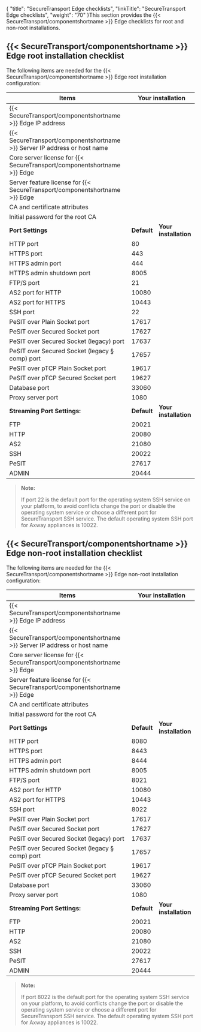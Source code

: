 {
    "title": "SecureTransport Edge checklists",
    "linkTitle": "SecureTransport Edge checklists",
    "weight": "70"
}This section provides the {{< SecureTransport/componentshortname  >}} Edge checklists for root and non-root installations.

## {{< SecureTransport/componentshortname  >}} Edge root installation checklist

The following items are needed for the {{< SecureTransport/componentshortname  >}} Edge root installation configuration:

<table>
   <thead>
      <tr>
<th class="HeadE-Column1-Header1">Items         </th>
<th colspan="2" class="HeadD-Column1-Header1">Your installation         </th>
      </tr>
   </thead>
   <tbody>
      <tr>
         <td>{{< SecureTransport/componentshortname  >}} Edge IP address         </td>
         <td>          </td>
      </tr>
      <tr>
         <td>{{< SecureTransport/componentshortname  >}} Server IP address or host name         </td>
         <td>          </td>
      </tr>
      <tr>
         <td>Core server license for {{< SecureTransport/componentshortname  >}} Edge         </td>
         <td>          </td>
      </tr>
      <tr>
         <td>Server feature license for {{< SecureTransport/componentshortname  >}} Edge         </td>
         <td>          </td>
      </tr>
      <tr>
         <td>CA and certificate attributes         </td>
         <td>          </td>
      </tr>
      <tr>
         <td>Initial password for the root CA         </td>
         <td>          </td>
      </tr>
      <tr>
         <td><strong>Port Settings</strong>         </td>
         <td><strong>Default</strong>         </td>
         <td><strong>Your installation</strong>         </td>
      </tr>
      <tr>
         <td>HTTP port         </td>
         <td>80         </td>
         <td>          </td>
      </tr>
      <tr>
         <td>HTTPS port         </td>
         <td>443         </td>
         <td>          </td>
      </tr>
      <tr>
         <td>HTTPS admin port         </td>
         <td>444         </td>
         <td>          </td>
      </tr>
      <tr>
         <td>HTTPS admin shutdown port         </td>
         <td>8005         </td>
         <td>          </td>
      </tr>
      <tr>
         <td>FTP/S port         </td>
         <td>21         </td>
         <td>          </td>
      </tr>
      <tr>
         <td>AS2 port for HTTP         </td>
         <td>10080         </td>
         <td>          </td>
      </tr>
      <tr>
         <td>AS2 port for HTTPS         </td>
         <td>10443         </td>
         <td>          </td>
      </tr>
      <tr>
         <td>SSH port         </td>
         <td>22         </td>
         <td>          </td>
      </tr>
      <tr>
         <td>PeSIT over Plain Socket port         </td>
         <td>17617         </td>
         <td>          </td>
      </tr>
      <tr>
         <td>PeSIT over Secured Socket
port         </td>
         <td>17627         </td>
         <td>          </td>
      </tr>
      <tr>
         <td>PeSIT over Secured Socket
(legacy) port         </td>
         <td>17637         </td>
         <td>          </td>
      </tr>
      <tr>
         <td>PeSIT over Secured Socket (legacy § comp) port         </td>
         <td>17657         </td>
         <td>          </td>
      </tr>
      <tr>
         <td>PeSIT over pTCP Plain Socket port         </td>
         <td>19617         </td>
         <td>          </td>
      </tr>
      <tr>
         <td>PeSIT over pTCP Secured Socket port         </td>
         <td>19627         </td>
         <td>          </td>
      </tr>
      <tr>
         <td>Database port         </td>
         <td>33060         </td>
         <td>          </td>
      </tr>
      <tr>
         <td>Proxy server port         </td>
         <td>1080         </td>
         <td>          </td>
      </tr>
      <tr>
         <td><strong>Streaming Port Settings:</strong>         </td>
         <td><strong>Default</strong>         </td>
         <td><strong>Your installation</strong>         </td>
      </tr>
      <tr>
         <td>FTP         </td>
         <td>20021         </td>
         <td>          </td>
      </tr>
      <tr>
         <td>HTTP         </td>
         <td>20080         </td>
         <td>          </td>
      </tr>
      <tr>
         <td>AS2         </td>
         <td>21080         </td>
         <td>          </td>
      </tr>
      <tr>
         <td>SSH         </td>
         <td>20022         </td>
         <td>          </td>
      </tr>
      <tr>
         <td>PeSIT         </td>
         <td>27617         </td>
         <td>          </td>
      </tr>
      <tr>
         <td>ADMIN         </td>
         <td>20444         </td>
         <td>          </td>
      </tr>
   </tbody>
</table>

> **Note:**
>
> If port 22 is the default port for the operating system SSH service on your platform, to avoid conflicts change the port or disable the operating system service or choose a different port for SecureTransport SSH service. The default operating system SSH port for Axway appliances is 10022.

## {{< SecureTransport/componentshortname  >}} Edge non-root installation checklist

The following items are needed for the {{< SecureTransport/componentshortname  >}} Edge non-root installation configuration:

<table>
   <thead>
      <tr>
<th class="HeadE-Column1-Header1">Items         </th>
<th colspan="2" class="HeadD-Column1-Header1">Your installation         </th>
      </tr>
   </thead>
   <tbody>
      <tr>
         <td>{{< SecureTransport/componentshortname  >}} Edge IP address         </td>
         <td>          </td>
      </tr>
      <tr>
         <td>{{< SecureTransport/componentshortname  >}} Server IP address or host name         </td>
         <td>          </td>
      </tr>
      <tr>
         <td>Core server license for {{< SecureTransport/componentshortname  >}} Edge         </td>
         <td>          </td>
      </tr>
      <tr>
         <td>Server feature license for {{< SecureTransport/componentshortname  >}} Edge         </td>
         <td>          </td>
      </tr>
      <tr>
         <td>CA and certificate attributes         </td>
         <td>          </td>
      </tr>
      <tr>
         <td>Initial password for the root CA         </td>
         <td>          </td>
      </tr>
      <tr>
         <td><strong>Port Settings</strong>         </td>
         <td><strong>Default</strong>         </td>
         <td><strong>Your installation</strong>         </td>
      </tr>
      <tr>
         <td>HTTP port         </td>
         <td>8080         </td>
         <td>          </td>
      </tr>
      <tr>
         <td>HTTPS port         </td>
         <td>8443         </td>
         <td>          </td>
      </tr>
      <tr>
         <td>HTTPS admin port         </td>
         <td>8444         </td>
         <td>          </td>
      </tr>
      <tr>
         <td>HTTPS admin shutdown port         </td>
         <td>8005         </td>
         <td>          </td>
      </tr>
      <tr>
         <td>FTP/S port         </td>
         <td>8021         </td>
         <td>          </td>
      </tr>
      <tr>
         <td>AS2 port for HTTP         </td>
         <td>10080         </td>
         <td>          </td>
      </tr>
      <tr>
         <td>AS2 port for HTTPS         </td>
         <td>10443         </td>
         <td>          </td>
      </tr>
      <tr>
         <td>SSH port         </td>
         <td>8022         </td>
         <td>          </td>
      </tr>
      <tr>
         <td>PeSIT over Plain Socket port         </td>
         <td>17617         </td>
         <td>          </td>
      </tr>
      <tr>
         <td>PeSIT over Secured Socket
port         </td>
         <td>17627         </td>
         <td>          </td>
      </tr>
      <tr>
         <td>PeSIT over Secured Socket
(legacy) port         </td>
         <td>17637         </td>
         <td>          </td>
      </tr>
      <tr>
         <td>PeSIT over Secured Socket (legacy § comp) port         </td>
         <td>17657         </td>
         <td>          </td>
      </tr>
      <tr>
         <td>PeSIT over pTCP Plain Socket port         </td>
         <td>19617         </td>
         <td>          </td>
      </tr>
      <tr>
         <td>PeSIT over pTCP Secured Socket port         </td>
         <td>19627         </td>
         <td>          </td>
      </tr>
      <tr>
         <td>Database port         </td>
         <td>33060         </td>
         <td>          </td>
      </tr>
      <tr>
         <td>Proxy server port         </td>
         <td>1080         </td>
         <td>          </td>
      </tr>
      <tr>
         <td><strong>Streaming Port Settings:</strong>         </td>
         <td><strong>Default</strong>         </td>
         <td><strong>Your installation</strong>         </td>
      </tr>
      <tr>
         <td>FTP         </td>
         <td>20021         </td>
         <td>          </td>
      </tr>
      <tr>
         <td>HTTP         </td>
         <td>20080         </td>
         <td>          </td>
      </tr>
      <tr>
         <td>AS2         </td>
         <td>21080         </td>
         <td>          </td>
      </tr>
      <tr>
         <td>SSH         </td>
         <td>20022         </td>
         <td>          </td>
      </tr>
      <tr>
         <td>PeSIT         </td>
         <td>27617         </td>
         <td>          </td>
      </tr>
      <tr>
         <td>ADMIN         </td>
         <td>20444         </td>
         <td>          </td>
      </tr>
   </tbody>
</table>

> **Note:**
>
> If port 8022 is the default port for the operating system SSH service on your platform, to avoid conflicts change the port or disable the operating system service or choose a different port for SecureTransport SSH service. The default operating system SSH port for Axway appliances is 10022.

